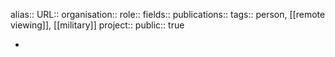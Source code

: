 alias::
URL::
organisation::
role::
fields::
publications:: 
tags:: person, [[remote viewing]], [[military]] 
project::
public:: true

-